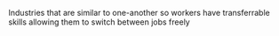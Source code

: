 Industries that are similar to one-another so workers have transferrable skills allowing them to switch between jobs freely